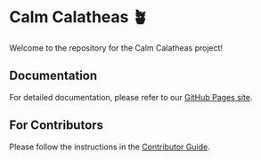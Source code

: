 # Calm Calatheas 🪴

Welcome to the repository for the Calm Calatheas project!

## Documentation

For detailed documentation, please refer to our [GitHub Pages site](https://cj12-calm-calatheas.github.io/code-jam-12/).

## For Contributors

Please follow the instructions in the [Contributor Guide](https://cj12-calm-calatheas.github.io/code-jam-12/contributor-guide/).
